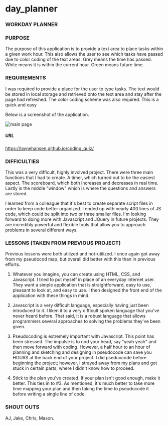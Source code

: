 # day_planner

### WORKDAY PLANNER

### PURPOSE

The purpose of this application is to provide a text area to place tasks within a given work hour. This also allows the user to see which tasks have passed due to color coding of the text areas. Grey means the time has passed. White means it is within the current hour. Green means future time.

### REQUIREMENTS

I was required to provide a place for the user to type tasks. The text would be stored in local storage and retrieved onto the text area and stay after the page had refreshed. The color coding scheme was also required. This is a quick and easy 

Below is a screenshot of the application.

![main page](./coding_quiz.png)

##### URL

https://laynehansen.github.io/coding_quiz/


### DIFFICULTIES

This was a very difficult, highly involved project. There were three main functions that I had to create. A timer, which turned out to be the easiest aspect. The scoreboard, which both increases and decreases in real time. Lastly is the middle "window" which is where the questions and answers are stored. 

I learned from a colleague that it's best to create separate script files in order to keep code better organized. I ended up with nearly 400 lines of JS code, which could be split into two or three smaller files. I'm looking forward to doing more with Javascript and JQuery in future projects. They are incredibly powerful and flexible tools that allow you to approach problems in several different ways.

### LESSONS (TAKEN FROM PREVIOUS PROJECT)

Previous lessons were both utilized and not-utilized. I once again got away from my pseudocod map, but overall did better with this than in previous efforts.

1) Whatever you imagine, you can create using HTML, CSS, and Javascript. I tried to put myself in place of an everyday internet user. They want a simple application that is straightforward, easy to use, pleasant to look at, and easy to use. I then designed the front end of the application with these things in mind.

2) Javascript is a very difficult language, especially having just been introduced to it. I liken it to a very difficult spoken language that you've never heard before. That said, it is a robust language that allows programmers several approaches to solving the problems they've been given.

3) Pseudocoding is extremely important with Javascript. This point has been stressed. The impulse is to nod your head, say "yeah yeah" and then move forward with coding. However, a half hour to an hour of planning and sketching and designing in pseudocode can save you HOURS at the back end of your project. I did pseduocode before beginning the project; however, I strayed away from my plans and got stuck in certain parts, where I didn't know how to proceed.

4) Stick to the plan you've created. If your plan isn't good enough, make it better. This ties in to #3. As mentioned, it's much better to take more time mapping your plan and then taking the time to pseudocode it before writing a single line of code. 

### SHOUT OUTS

AJ, Jake, Chris, Mason.




